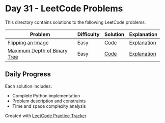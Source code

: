 # Day 31 - LeetCode Problems

This directory contains solutions to the following LeetCode problems:

| Problem | Difficulty | Solution | Explanation |
|---------|------------|----------|-------------|
| [Flipping an Image](https://leetcode.com/problems/flipping-an-image/) | Easy | [Code](flipping_an_image.py) | [Explanation](flipping_an_image.md) |
| [Maximum Depth of Binary Tree](https://leetcode.com/problems/maximum-depth-of-binary-tree/description/) | Easy | [Code](maximum_depth_of_binary_tree.py) | [Explanation](maximum_depth_of_binary_tree.md) |

## Daily Progress

Each solution includes:
- Complete Python implementation
- Problem description and constraints
- Time and space complexity analysis

Created with [LeetCode Practice Tracker](https://github.com/AnuranjanJain/solutions)
